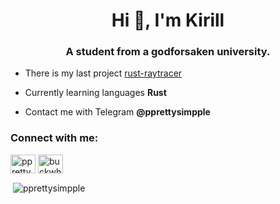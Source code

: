 <h1 align="center">Hi 👋, I'm Kirill</h1>
<h3 align="center">A student from a godforsaken university.</h3>

- There is my last project [rust-raytracer](https://github.com/pprettysimpple/raytracer)

- Currently learning languages **Rust**

- Contact me with Telegram **@pprettysimpple**

<h3 align="left">Connect with me:</h3>
<p align="left">
<a href="https://instagram.com/pprettysimpple" target="blank"><img align="center" src="https://raw.githubusercontent.com/rahuldkjain/github-profile-readme-generator/master/src/images/icons/Social/instagram.svg" alt="pprettysimpple" height="30" width="40" /></a>
<a href="https://codeforces.com/profile/buckwheat" target="blank"><img align="center" src="https://raw.githubusercontent.com/rahuldkjain/github-profile-readme-generator/master/src/images/icons/Social/codeforces.svg" alt="buckwheat" height="30" width="40" /></a>
</p>

<p>&nbsp;<img align="center" src="https://github-readme-stats.vercel.app/api?username=pprettysimpple&show_icons=true&theme=dark&hide_border=true&locale=en" alt="pprettysimpple" /></p>
